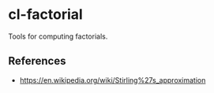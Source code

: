 # cl-factorial
Tools for computing factorials.

## References
* https://en.wikipedia.org/wiki/Stirling%27s_approximation
